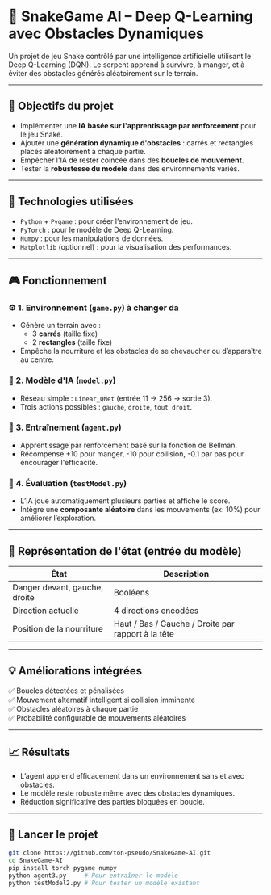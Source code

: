 # 🐍 SnakeGame AI – Deep Q-Learning avec Obstacles Dynamiques

Un projet de jeu Snake contrôlé par une intelligence artificielle utilisant le Deep Q-Learning (DQN). Le serpent apprend à survivre, à manger, et à éviter des obstacles générés aléatoirement sur le terrain.

---

## 📌 Objectifs du projet

- Implémenter une **IA basée sur l'apprentissage par renforcement** pour le jeu Snake.
- Ajouter une **génération dynamique d'obstacles** : carrés et rectangles placés aléatoirement à chaque partie.
- Empêcher l'IA de rester coincée dans des **boucles de mouvement**.
- Tester la **robustesse du modèle** dans des environnements variés.

---

## 🧠 Technologies utilisées

- `Python` + `Pygame` : pour créer l’environnement de jeu.
- `PyTorch` : pour le modèle de Deep Q-Learning.
- `Numpy` : pour les manipulations de données.
- `Matplotlib` (optionnel) : pour la visualisation des performances.

---

## 🎮 Fonctionnement

### ⚙️ 1. Environnement (`game.py`)  à changer da
- Génère un terrain avec :
  - 3 **carrés** (taille fixe)  
  - 2 **rectangles** (taille fixe)  
- Empêche la nourriture et les obstacles de se chevaucher ou d’apparaître au centre.

### 🧠 2. Modèle d'IA (`model.py`)
- Réseau simple : `Linear_QNet` (entrée 11 → 256 → sortie 3).
- Trois actions possibles : `gauche`, `droite`, `tout droit`.

### 🔁 3. Entraînement (`agent.py`)
- Apprentissage par renforcement basé sur la fonction de Bellman.
- Récompense +10 pour manger, -10 pour collision, -0.1 par pas pour encourager l'efficacité.

### 🧪 4. Évaluation (`testModel.py`)
- L’IA joue automatiquement plusieurs parties et affiche le score.
- Intègre une **composante aléatoire** dans les mouvements (ex: 10%) pour améliorer l’exploration.

---

## 🧠 Représentation de l'état (entrée du modèle)

| État | Description |
|------|-------------|
| Danger devant, gauche, droite | Booléens |
| Direction actuelle | 4 directions encodées |
| Position de la nourriture | Haut / Bas / Gauche / Droite par rapport à la tête |

---

## 💡 Améliorations intégrées

✅ Boucles détectées et pénalisées  
✅ Mouvement alternatif intelligent si collision imminente  
✅ Obstacles aléatoires à chaque partie  
✅ Probabilité configurable de mouvements aléatoires

---

## 📈 Résultats

- L’agent apprend efficacement dans un environnement sans et avec obstacles.
- Le modèle reste robuste même avec des obstacles dynamiques.
- Réduction significative des parties bloquées en boucle.

---

## 🚀 Lancer le projet

```bash
git clone https://github.com/ton-pseudo/SnakeGame-AI.git
cd SnakeGame-AI
pip install torch pygame numpy
python agent3.py     # Pour entraîner le modèle
python testModel2.py # Pour tester un modèle existant
